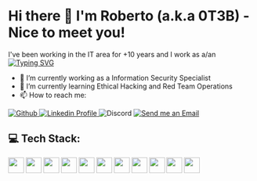 # Hi there 👋 I'm Roberto (a.k.a 0T3B) - Nice to meet you!


I've been working in the IT area for +10 years and I work as a/an \
[![Typing SVG](https://readme-typing-svg.demolab.com?font=Fira+Code&weight=600&pause=1000&color=0074B8&random=false&width=435&lines=CyberSecurity+Specialist;Network+Engineer;IT+Infrastructure+Analyst;Cloud+Practioner;Hobby+programmer)](https://git.io/typing-svg)

- 🔭 I’m currently working as a Information Security Specialist
- 🌱 I’m currently learning Ethical Hacking and Red Team Operations
- 📫 How to reach me:
<p align="left">
  <a href="[https://github.com/0t3b2017](https://github.com/0t3b2017)">
    <img alt="Github" src="https://img.shields.io/badge/Github-white?style=flat-square&logo=github&logoColor=black&color=white">
  </a>
  <a href="https://linkedin.com/in/roberto-it/">
    <img alt="Linkedin Profile" src="https://img.shields.io/badge/Linkedin-white?style=flat-square&logo=linkedin&logoColor=blue">
  </a>
  <a hfref="https://discord.com/users/jcruz6499">
    <img alt="Discord" src="https://img.shields.io/badge/Discord-white?style=flat-square&logo=discord&logoColor=#993399">
  </a>
  <a href="mailto:roberto@h3b.com.br">
    <img alt="Send me an Email" src="https://img.shields.io/badge/Email-white?style=flat-square&logo=gmail">
  </a>
</p>

## 💻 Tech Stack:
<p align="left">
  <img height="32" width="32" src="https://cdn.simpleicons.org/python/1793D1" />
  <img height="32" width="32" src="https://cdn.simpleicons.org/linux/1793D1" />
  <img height="32" width="32" src="https://cdn.simpleicons.org/windows/1793D1" />
  <img height="32" width="32" src="https://cdn.simpleicons.org/kalilinux/1793D1" />
  <img height="32" width="32" src="https://cdn.simpleicons.org/amazonaws/1793D1" />
  <img height="32" width="32" src="https://cdn.simpleicons.org/microsoftazure/1793D1" />
  <img height="32" width="32" src="https://cdn.simpleicons.org/googlecloud/1793D1" />
  <img height="32" width="32" src="https://cdn.simpleicons.org/maildotru/1793D1" />
  <img height="32" width="32" src="https://cdn.simpleicons.org/elasticsearch/1793D1" />  
  <img height="32" width="32" src="https://cdn.simpleicons.org/logstash/1793D1" />  
  <img height="32" width="32" src="https://cdn.simpleicons.org/kibana/1793D1" />    
</p>
<br/>

<!-- Social badges section -->
<!--
**0t3b2017/0t3b2017** is a ✨ _special_ ✨ repository because its `README.md` (this file) appears on your GitHub profile.

Here are some ideas to get you started:


 ...
- 👯 I’m looking to collaborate on ...
- 🤔 I’m looking for help with ...
- 💬 Ask me about ...

- 😄 Pronouns: ...
- ⚡ Fun fact: ...
-->



<!--
**0t3b2017/0t3b2017** is a ✨ _special_ ✨ repository because its `README.md` (this file) appears on your GitHub profile.

Here are some ideas to get you started:

- 🔭 I’m currently working on ...
- 🌱 I’m currently learning ...
- 👯 I’m looking to collaborate on ...
- 🤔 I’m looking for help with ...
- 💬 Ask me about ...
- 📫 How to reach me: ...
- 😄 Pronouns: ...
- ⚡ Fun fact: ...
-->
